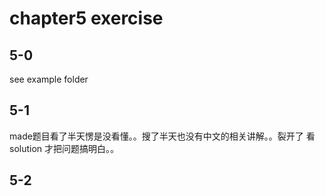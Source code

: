 # chapter5 exercise
## 5-0
see example folder
## 5-1
made题目看了半天愣是没看懂。。搜了半天也没有中文的相关讲解。。裂开了
看solution 才把问题搞明白。。

## 5-2


